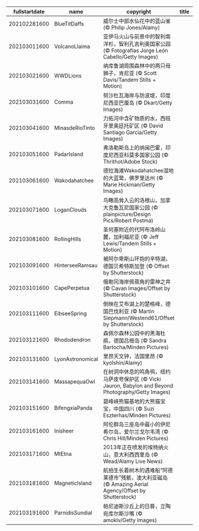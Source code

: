 |fullstartdate|name|copyright|title|image|
|--|--|--|--|--|
202102281600|BlueTitDaffs|威尔士中部水仙花中的蓝山雀 (© Philip Jones/Alamy)||![](/zh-CN/2021/03/202102281600BlueTitDaffs.jpg)|
202103011600|VolcanoLlaima|亚伊马火山与前景中的智利南洋杉，智利孔吉利奥国家公园 (© Fotografías Jorge León Cabello/Getty Images)||![](/zh-CN/2021/03/202103011600VolcanoLlaima.jpg)|
202103021600|WWDLions|纳库鲁湖周围森林中的两只母狮子，肯尼亚    (© Scott Davis/Tandem Stills + Motion)||![](/zh-CN/2021/03/202103021600WWDLions.jpg)|
202103031600|Comma|努沙杜瓦海岸与防波堤，印度尼西亚巴厘岛 (© Dkart/Getty Images)||![](/zh-CN/2021/03/202103031600Comma.jpg)|
202103041600|MinasdeRioTinto|力拓河中含矿物质的水，西班牙里奥廷托矿区 (© David Santiago Garcia/Getty Images)||![](/zh-CN/2021/03/202103041600MinasdeRioTinto.jpg)|
202103051600|PadarIsland|弗洛勒斯岛上的纳闽巴霍，印度尼西亚科莫多国家公园 (© Thrithot/Adobe Stock)||![](/zh-CN/2021/03/202103051600PadarIsland.jpg)|
202103061600|Wakodahatchee|德拉海滩Wakodahatchee湿地的大蓝鹭，佛罗里达州 (© Marie Hickman/Getty Images)||![](/zh-CN/2021/03/202103061600Wakodahatchee.jpg)|
202103071600|LoganClouds|鸟瞰高耸入云的洛根山，加拿大克鲁瓦尼国家公园 (© plainpicture/Design Pics/Robert Postma)||![](/zh-CN/2021/03/202103071600LoganClouds.jpg)|
202103081600|RollingHills|圣何塞附近的代阿布洛岭山麓，加利福尼亚 (© Jeff Lewis/Tandem Stills + Motion)||![](/zh-CN/2021/03/202103081600RollingHills.jpg)|
202103091600|HinterseeRamsau|被阿尔卑斯山环抱的辛特湖，德国贝希特斯加登 (© Offset by Shutterstock)||![](/zh-CN/2021/03/202103091600HinterseeRamsau.jpg)|
202103101600|CapePerpetua|俄勒冈海岸佩蓓角的雷神之井 (© Cavan Images/Offset by Shutterstock)||![](/zh-CN/2021/03/202103101600CapePerpetua.jpg)|
202103111600|EibseeSpring|倒映在艾布湖上的楚格峰，德国巴伐利亚 (© Martin Siepmann/Westend61/Offset by Shutterstock)||![](/zh-CN/2021/03/202103111600EibseeSpring.jpg)|
202103121600|Rhododendron|森佩尔森林公园中的黑海杜鹃，德国吕根岛 (© Sandra Bartocha/Minden Pictures)||![](/zh-CN/2021/03/202103121600Rhododendron.jpg)|
202103131600|LyonAstronomical|里昂天文钟，法国里昂 (© kyolshin/Alamy)||![](/zh-CN/2021/03/202103131600LyonAstronomical.jpg)|
202103141600|MassapequaOwl|在树洞中休息的鸣角鸮，纽约马萨皮夸保护区 (© Vicki Jauron, Babylon and Beyond Photography/Getty Images)||![](/zh-CN/2021/03/202103141600MassapequaOwl.jpg)|
202103151600|BifengxiaPanda|碧峰峡熊猫基地的大熊猫宝宝，中国四川 (© Suzi Eszterhas/Minden Pictures)||![](/zh-CN/2021/03/202103151600BifengxiaPanda.jpg)|
202103161600|Inisheer|阿伦群岛三座岛中最小的伊尼希尔岛，爱尔兰戈尔韦湾 (© Chris Hill/Minden Pictures)||![](/zh-CN/2021/03/202103161600Inisheer.jpg)|
202103171600|MtEtna|2013年正在喷发的埃特纳火山，意大利西西里岛 (© Wead/Alamy Live News)||![](/zh-CN/2021/03/202103171600MtEtna.jpg)|
202103181600|MagneticIsland|航拍生长着树木的遇难船“阿德莱德市”残骸，澳大利亚磁岛 (© Amazing Aerial Agency/Offset by Shutterstock)||![](/zh-CN/2021/03/202103181600MagneticIsland.jpg)|
202103191600|ParnidisSundial|帕尼迪斯沙丘上的日晷，立陶宛库尔斯沙嘴 (© amoklv/Getty Images)||![](/zh-CN/2021/03/202103191600ParnidisSundial.jpg)|
